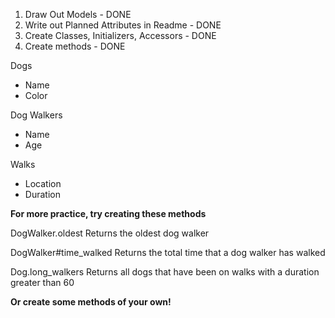 1. Draw Out Models - DONE
2. Write out Planned Attributes in Readme - DONE
3. Create Classes, Initializers, Accessors - DONE
4. Create methods - DONE


Dogs
 - Name
 - Color

Dog Walkers
 - Name
 - Age


Walks
 - Location
 - Duration

 **For more practice, try creating these methods**

   DogWalker.oldest
     Returns the oldest dog walker

   DogWalker#time_walked
     Returns the total time that a dog walker has walked

   Dog.long_walkers
     Returns all dogs that have been on walks with a duration greater than 60

 **Or create some methods of your own!**
